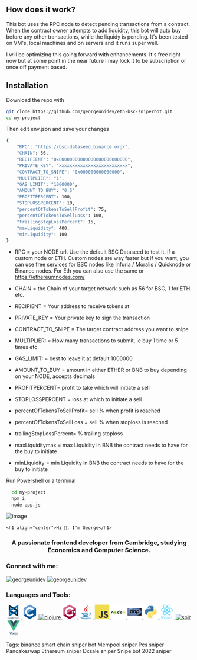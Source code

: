 ## How does it work?
This bot uses the RPC node to detect pending transactions from a contract. When the contract owner attempts to add liquidity, this bot will auto buy before any other transactions, while the liquidy is pending.
It's been tested on VM's, local machines and on servers and it runs super well. 

I will be optimizing this going forward with enhancements. It's free right now but at some point in the near future I may lock it to be subscription or once off payment based. 

## Installation

Download the repo with

```bash
git clone https://github.com/georgeunidev/eth-bsc-sniperbot.git
cd my-project
```
Then edit env.json and save your changes

```bash
{
    "RPC": "https://bsc-dataseed.binance.org/", 
    "CHAIN": 56, 
    "RECIPIENT": "0x00000000000000000000000000",  
    "PRIVATE_KEY": "xxxxxxxxxxxxxxxxxxxxxxxxxx",   
    "CONTRACT_TO_SNIPE": "0x000000000000000", 
    "MULTIPLIER": "1",
    "GAS_LIMIT": "1000000",
    "AMOUNT_TO_BUY": "0.5" 
    "PROFITPERCENT": 100,      
    "STOPLOSSPERCENT": 10,  
    "percentOfTokensToSellProfit": 75, 
    "percentOfTokensToSellLoss": 100, 
    "trailingStopLossPercent": 15, 
    "maxLiquidity": 400,	      
    "minLiquidity": 100 	
}
``` 
* RPC = your NODE url. Use the default BSC Dataseed to test it.  if a custom node or ETH. Custom nodes are way faster but if you want, you can use free services for BSC nodes like Infuria / Moralis / Quicknode or Binance nodes. For Eth you can also use the same or https://ethereumnodes.com/

* CHAIN = the Chain of your target network such as 56 for BSC, 1 for ETH etc. 

* RECIPIENT = Your address to receive tokens at 

* PRIVATE_KEY = Your private key to sign the transaction

* CONTRACT_TO_SNIPE =  The target contract address you want to snipe

* MULTIPLIER: = How many transactions to submit, ie buy 1 time or 5 times etc
* GAS_LIMIT: = best to leave it at default 1000000

* AMOUNT_TO_BUY = amount in either ETHER or BNB to buy depending on your NODE, accepts decimals
* PROFITPERCENT= profit to take which will initiate a sell
* STOPLOSSPERCENT = loss at which to initiate a sell
* percentOfTokensToSellProfit= sell % when profit is reached
* percentOfTokensToSellLoss = sell % when stoploss is reached 
* trailingStopLossPercent= % trailing stoploss
* maxLiquiditymax = max Liquidity in BNB the contract needs to have for the buy to initiate
* minLiquidity = min Liquidity in BNB the contract needs to have for the buy to initiate



Run Powershell or a terminal

```bash
  cd my-project
  npm i
  node app.js
```
![image](https://user-images.githubusercontent.com/104032344/167022621-84dd939c-b75b-48f6-9c06-70c36aa3fe4a.png)


    <h1 align="center">Hi 👋, I'm George</h1>
<h3 align="center">A passionate frontend developer from Cambridge, studying Economics and Computer Science.</h3>

<h3 align="left">Connect with me:</h3>
<p align="left">
<a href="https://stackoverflow.com/users/1315271/george" target="blank"><img align="center" src="https://raw.githubusercontent.com/rahuldkjain/github-profile-readme-generator/master/src/images/icons/Social/stack-overflow.svg" alt="georgeunidev" height="30" width="40" /></a>
<a href="https://medium.com/@g.email_65434" target="blank"><img align="center" src="https://raw.githubusercontent.com/rahuldkjain/github-profile-readme-generator/master/src/images/icons/Social/medium.svg" alt="georgeunidev" height="30" width="40" /></a>
</p>

<h3 align="left">Languages and Tools:</h3>
<p align="left"> <a href="https://backbonejs.org" target="_blank" rel="noreferrer"> <img src="https://raw.githubusercontent.com/devicons/devicon/master/icons/backbonejs/backbonejs-original-wordmark.svg" alt="backbonejs" width="40" height="40"/> </a> <a href="https://www.cprogramming.com/" target="_blank" rel="noreferrer"> <img src="https://raw.githubusercontent.com/devicons/devicon/master/icons/c/c-original.svg" alt="c" width="40" height="40"/> </a> <a href="https://clojure.org/" target="_blank" rel="noreferrer"> <img src="https://upload.wikimedia.org/wikipedia/commons/5/5d/Clojure_logo.svg" alt="clojure" width="40" height="40"/> </a> <a href="https://www.w3schools.com/cpp/" target="_blank" rel="noreferrer"> <img src="https://raw.githubusercontent.com/devicons/devicon/master/icons/cplusplus/cplusplus-original.svg" alt="cplusplus" width="40" height="40"/> </a> <a href="https://www.java.com" target="_blank" rel="noreferrer"> <img src="https://raw.githubusercontent.com/devicons/devicon/master/icons/java/java-original.svg" alt="java" width="40" height="40"/> </a> <a href="https://developer.mozilla.org/en-US/docs/Web/JavaScript" target="_blank" rel="noreferrer"> <img src="https://raw.githubusercontent.com/devicons/devicon/master/icons/javascript/javascript-original.svg" alt="javascript" width="40" height="40"/> </a> <a href="https://nodejs.org" target="_blank" rel="noreferrer"> <img src="https://raw.githubusercontent.com/devicons/devicon/master/icons/nodejs/nodejs-original-wordmark.svg" alt="nodejs" width="40" height="40"/> </a> <a href="https://www.php.net" target="_blank" rel="noreferrer"> <img src="https://raw.githubusercontent.com/devicons/devicon/master/icons/php/php-original.svg" alt="php" width="40" height="40"/> </a> <a href="https://www.python.org" target="_blank" rel="noreferrer"> <img src="https://raw.githubusercontent.com/devicons/devicon/master/icons/python/python-original.svg" alt="python" width="40" height="40"/> </a> <a href="https://reactjs.org/" target="_blank" rel="noreferrer"> <img src="https://raw.githubusercontent.com/devicons/devicon/master/icons/react/react-original-wordmark.svg" alt="react" width="40" height="40"/> </a> <a href="https://lucene.apache.org/solr/" target="_blank" rel="noreferrer"> <img src="https://www.vectorlogo.zone/logos/apache_solr/apache_solr-icon.svg" alt="solr" width="40" height="40"/> </a> <a href="https://vuejs.org/" target="_blank" rel="noreferrer"> <img src="https://raw.githubusercontent.com/devicons/devicon/master/icons/vuejs/vuejs-original-wordmark.svg" alt="vuejs" width="40" height="40"/> </a> </p>

Tags: 
binance smart chain sniper bot
Mempool sniper
Pcs sniper
Pancakeswap
Ethereum sniper
Dxsale sniper
Snipe bot
2022 sniper
